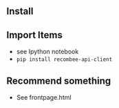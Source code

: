 ## Install
    
## Import Items 
- see Ipython notebook
- ```pip install recombee-api-client```

## Recommend something
- See frontpage.html